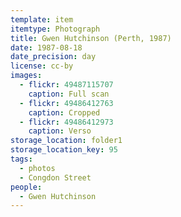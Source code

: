 ```yaml
---
template: item
itemtype: Photograph
title: Gwen Hutchinson (Perth, 1987)
date: 1987-08-18
date_precision: day
license: cc-by
images:
  - flickr: 49487115707
    caption: Full scan
  - flickr: 49486412763
    caption: Cropped
  - flickr: 49486412973
    caption: Verso
storage_location: folder1
storage_location_key: 95
tags:
  - photos
  - Congdon Street
people:
  - Gwen Hutchinson
---
```

